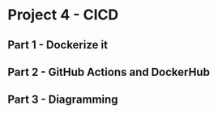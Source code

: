 # Project 4 - CICD
## Part 1 - Dockerize it
## Part 2 - GitHub Actions and DockerHub
## Part 3 - Diagramming
